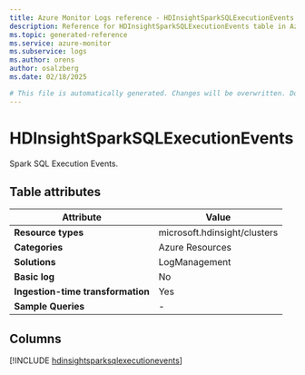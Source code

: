 ```yaml
---
title: Azure Monitor Logs reference - HDInsightSparkSQLExecutionEvents
description: Reference for HDInsightSparkSQLExecutionEvents table in Azure Monitor Logs.
ms.topic: generated-reference
ms.service: azure-monitor
ms.subservice: logs
ms.author: orens
author: osalzberg
ms.date: 02/18/2025

# This file is automatically generated. Changes will be overwritten. Do not change this file directly.
---
```


# HDInsightSparkSQLExecutionEvents

Spark SQL Execution Events.


## Table attributes

|Attribute|Value|
|---|---|
|**Resource types**|microsoft.hdinsight/clusters|
|**Categories**|Azure Resources|
|**Solutions**| LogManagement|
|**Basic log**|No|
|**Ingestion-time transformation**|Yes|
|**Sample Queries**|-|



## Columns
  
[!INCLUDE [hdinsightsparksqlexecutionevents](~/reusable-content/ce-skilling/azure/includes/azure-monitor/reference/tables/hdinsightsparksqlexecutionevents-include.md)]

